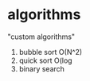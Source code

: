 # algorithms
"custom algorithms"
1) bubble sort O(N^2) 
2) quick sort O(log   
3) binary search         
           
         
          
     
 
